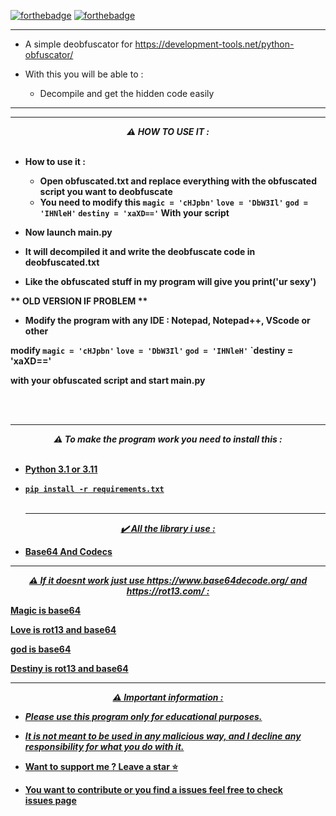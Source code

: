 
[![forthebadge](https://forthebadge.com/images/badges/made-with-python.svg)](https://forthebadge.com)
[![forthebadge](https://forthebadge.com/images/badges/built-with-love.svg)](https://forthebadge.com)


---
* A simple deobfuscator for https://development-tools.net/python-obfuscator/

* With this you will be able to :
  * Decompile and get the hidden code easily

-----
-----

<p align="center"><strong><i>⚠️ HOW TO USE IT :</i></strong</p>
<br><br>

* How to use it :
  * Open obfuscated.txt and replace everything with the obfuscated script you want to deobfuscate
  * You need to modify this 
  `magic = 'cHJpbn'`
`love = 'DbW3Il'`
`god = 'IHNleH'`
`destiny = 'xaXD=='`  With your script
 
 * Now launch main.py 
 
 * It will decompiled it and write the deobfuscate code in deobfuscated.txt
 
 * Like the obfuscated stuff in my program will give you print('ur sexy')
 
 
 ** OLD VERSION IF PROBLEM **
 
 * Modify the program with any IDE : Notepad, Notepad++, VScode or other
 
 modify
   `magic = 'cHJpbn'`
`love = 'DbW3Il'`
`god = 'IHNleH'`
`destiny = 'xaXD=='

with your  obfuscated script and start main.py
 
<br><br>
  
  -----

<p align="center"><strong><i>⚠️ To make the program work you need to install this :</i></strong</p>
<br><br>

* <a href="https://www.python.org/ftp/python/3.11.1/python-3.11.1-amd64.exe">Python 3.1 or 3.11

* `pip install -r requirements.txt`
<br><br>
  
  -----
<p align="center"><i>✔️ All the library i use :</i></p>

* Base64 And Codecs
---
<p align="center"><strong><i>⚠️ If it doesnt work just use https://www.base64decode.org/ and https://rot13.com/ :</i></strong</p>

Magic is base64

Love is rot13 and base64

god is base64

Destiny is rot13 and base64


---
<p align="center"><strong><i>⚠️ Important information :</i></strong</p>

* ***Please use this program only for educational purposes.***
* ***It is not meant to be used in any malicious way, and I decline any responsibility for what you do with it.***

* Want to support me ? Leave a star ⭐ 
* You want to contribute or you find a issues feel free to check <br/>[issues page](https://github.com/TheCuteOwl/development-tools-deobfuscator/issues)
